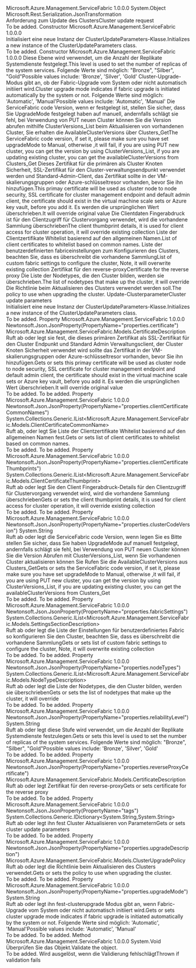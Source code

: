 <Type Name="ClusterUpdateParameters" FullName="Microsoft.Azure.Management.ServiceFabric.Models.ClusterUpdateParameters">
  <TypeSignature Language="C#" Value="public class ClusterUpdateParameters" />
  <TypeSignature Language="ILAsm" Value=".class public auto ansi beforefieldinit ClusterUpdateParameters extends System.Object" />
  <TypeSignature Language="DocId" Value="T:Microsoft.Azure.Management.ServiceFabric.Models.ClusterUpdateParameters" />
  <TypeSignature Language="VB.NET" Value="Public Class ClusterUpdateParameters" />
  <TypeSignature Language="F#" Value="type ClusterUpdateParameters = class" />
  <AssemblyInfo>
    <AssemblyName>Microsoft.Azure.Management.ServiceFabric</AssemblyName>
    <AssemblyVersion>1.0.0.0</AssemblyVersion>
  </AssemblyInfo>
  <Base>
    <BaseTypeName>System.Object</BaseTypeName>
  </Base>
  <Interfaces />
  <Attributes>
    <Attribute>
      <AttributeName>Microsoft.Rest.Serialization.JsonTransformation</AttributeName>
    </Attribute>
  </Attributes>
  <Docs>
    <summary>
            <span data-ttu-id="d4cfd-101">Anforderung zum Update des Clusters</span><span class="sxs-lookup"><span data-stu-id="d4cfd-101">Cluster update request</span></span>
            </summary>
    <remarks>To be added.</remarks>
  </Docs>
  <Members>
    <Member MemberName=".ctor">
      <MemberSignature Language="C#" Value="public ClusterUpdateParameters ();" />
      <MemberSignature Language="ILAsm" Value=".method public hidebysig specialname rtspecialname instance void .ctor() cil managed" />
      <MemberSignature Language="DocId" Value="M:Microsoft.Azure.Management.ServiceFabric.Models.ClusterUpdateParameters.#ctor" />
      <MemberSignature Language="VB.NET" Value="Public Sub New ()" />
      <MemberType>Constructor</MemberType>
      <AssemblyInfo>
        <AssemblyName>Microsoft.Azure.Management.ServiceFabric</AssemblyName>
        <AssemblyVersion>1.0.0.0</AssemblyVersion>
      </AssemblyInfo>
      <Parameters />
      <Docs>
        <summary>
            <span data-ttu-id="d4cfd-102">Initialisiert eine neue Instanz der ClusterUpdateParameters-Klasse.</span><span class="sxs-lookup"><span data-stu-id="d4cfd-102">Initializes a new instance of the ClusterUpdateParameters class.</span></span>
            </summary>
        <remarks>To be added.</remarks>
      </Docs>
    </Member>
    <Member MemberName=".ctor">
      <MemberSignature Language="C#" Value="public ClusterUpdateParameters (string reliabilityLevel = null, string upgradeMode = null, string clusterCodeVersion = null, Microsoft.Azure.Management.ServiceFabric.Models.CertificateDescription certificate = null, System.Collections.Generic.IList&lt;Microsoft.Azure.Management.ServiceFabric.Models.ClientCertificateThumbprint&gt; clientCertificateThumbprints = null, System.Collections.Generic.IList&lt;Microsoft.Azure.Management.ServiceFabric.Models.ClientCertificateCommonName&gt; clientCertificateCommonNames = null, System.Collections.Generic.IList&lt;Microsoft.Azure.Management.ServiceFabric.Models.SettingsSectionDescription&gt; fabricSettings = null, Microsoft.Azure.Management.ServiceFabric.Models.CertificateDescription reverseProxyCertificate = null, System.Collections.Generic.IList&lt;Microsoft.Azure.Management.ServiceFabric.Models.NodeTypeDescription&gt; nodeTypes = null, Microsoft.Azure.Management.ServiceFabric.Models.ClusterUpgradePolicy upgradeDescription = null, System.Collections.Generic.IDictionary&lt;string,string&gt; tags = null);" />
      <MemberSignature Language="ILAsm" Value=".method public hidebysig specialname rtspecialname instance void .ctor(string reliabilityLevel, string upgradeMode, string clusterCodeVersion, class Microsoft.Azure.Management.ServiceFabric.Models.CertificateDescription certificate, class System.Collections.Generic.IList`1&lt;class Microsoft.Azure.Management.ServiceFabric.Models.ClientCertificateThumbprint&gt; clientCertificateThumbprints, class System.Collections.Generic.IList`1&lt;class Microsoft.Azure.Management.ServiceFabric.Models.ClientCertificateCommonName&gt; clientCertificateCommonNames, class System.Collections.Generic.IList`1&lt;class Microsoft.Azure.Management.ServiceFabric.Models.SettingsSectionDescription&gt; fabricSettings, class Microsoft.Azure.Management.ServiceFabric.Models.CertificateDescription reverseProxyCertificate, class System.Collections.Generic.IList`1&lt;class Microsoft.Azure.Management.ServiceFabric.Models.NodeTypeDescription&gt; nodeTypes, class Microsoft.Azure.Management.ServiceFabric.Models.ClusterUpgradePolicy upgradeDescription, class System.Collections.Generic.IDictionary`2&lt;string, string&gt; tags) cil managed" />
      <MemberSignature Language="DocId" Value="M:Microsoft.Azure.Management.ServiceFabric.Models.ClusterUpdateParameters.#ctor(System.String,System.String,System.String,Microsoft.Azure.Management.ServiceFabric.Models.CertificateDescription,System.Collections.Generic.IList{Microsoft.Azure.Management.ServiceFabric.Models.ClientCertificateThumbprint},System.Collections.Generic.IList{Microsoft.Azure.Management.ServiceFabric.Models.ClientCertificateCommonName},System.Collections.Generic.IList{Microsoft.Azure.Management.ServiceFabric.Models.SettingsSectionDescription},Microsoft.Azure.Management.ServiceFabric.Models.CertificateDescription,System.Collections.Generic.IList{Microsoft.Azure.Management.ServiceFabric.Models.NodeTypeDescription},Microsoft.Azure.Management.ServiceFabric.Models.ClusterUpgradePolicy,System.Collections.Generic.IDictionary{System.String,System.String})" />
      <MemberSignature Language="VB.NET" Value="Public Sub New (Optional reliabilityLevel As String = null, Optional upgradeMode As String = null, Optional clusterCodeVersion As String = null, Optional certificate As CertificateDescription = null, Optional clientCertificateThumbprints As IList(Of ClientCertificateThumbprint) = null, Optional clientCertificateCommonNames As IList(Of ClientCertificateCommonName) = null, Optional fabricSettings As IList(Of SettingsSectionDescription) = null, Optional reverseProxyCertificate As CertificateDescription = null, Optional nodeTypes As IList(Of NodeTypeDescription) = null, Optional upgradeDescription As ClusterUpgradePolicy = null, Optional tags As IDictionary(Of String, String) = null)" />
      <MemberSignature Language="F#" Value="new Microsoft.Azure.Management.ServiceFabric.Models.ClusterUpdateParameters : string * string * string * Microsoft.Azure.Management.ServiceFabric.Models.CertificateDescription * System.Collections.Generic.IList&lt;Microsoft.Azure.Management.ServiceFabric.Models.ClientCertificateThumbprint&gt; * System.Collections.Generic.IList&lt;Microsoft.Azure.Management.ServiceFabric.Models.ClientCertificateCommonName&gt; * System.Collections.Generic.IList&lt;Microsoft.Azure.Management.ServiceFabric.Models.SettingsSectionDescription&gt; * Microsoft.Azure.Management.ServiceFabric.Models.CertificateDescription * System.Collections.Generic.IList&lt;Microsoft.Azure.Management.ServiceFabric.Models.NodeTypeDescription&gt; * Microsoft.Azure.Management.ServiceFabric.Models.ClusterUpgradePolicy * System.Collections.Generic.IDictionary&lt;string, string&gt; -&gt; Microsoft.Azure.Management.ServiceFabric.Models.ClusterUpdateParameters" Usage="new Microsoft.Azure.Management.ServiceFabric.Models.ClusterUpdateParameters (reliabilityLevel, upgradeMode, clusterCodeVersion, certificate, clientCertificateThumbprints, clientCertificateCommonNames, fabricSettings, reverseProxyCertificate, nodeTypes, upgradeDescription, tags)" />
      <MemberType>Constructor</MemberType>
      <AssemblyInfo>
        <AssemblyName>Microsoft.Azure.Management.ServiceFabric</AssemblyName>
        <AssemblyVersion>1.0.0.0</AssemblyVersion>
      </AssemblyInfo>
      <Parameters>
        <Parameter Name="reliabilityLevel" Type="System.String" />
        <Parameter Name="upgradeMode" Type="System.String" />
        <Parameter Name="clusterCodeVersion" Type="System.String" />
        <Parameter Name="certificate" Type="Microsoft.Azure.Management.ServiceFabric.Models.CertificateDescription" />
        <Parameter Name="clientCertificateThumbprints" Type="System.Collections.Generic.IList&lt;Microsoft.Azure.Management.ServiceFabric.Models.ClientCertificateThumbprint&gt;" />
        <Parameter Name="clientCertificateCommonNames" Type="System.Collections.Generic.IList&lt;Microsoft.Azure.Management.ServiceFabric.Models.ClientCertificateCommonName&gt;" />
        <Parameter Name="fabricSettings" Type="System.Collections.Generic.IList&lt;Microsoft.Azure.Management.ServiceFabric.Models.SettingsSectionDescription&gt;" />
        <Parameter Name="reverseProxyCertificate" Type="Microsoft.Azure.Management.ServiceFabric.Models.CertificateDescription" />
        <Parameter Name="nodeTypes" Type="System.Collections.Generic.IList&lt;Microsoft.Azure.Management.ServiceFabric.Models.NodeTypeDescription&gt;" />
        <Parameter Name="upgradeDescription" Type="Microsoft.Azure.Management.ServiceFabric.Models.ClusterUpgradePolicy" />
        <Parameter Name="tags" Type="System.Collections.Generic.IDictionary&lt;System.String,System.String&gt;" />
      </Parameters>
      <Docs>
        <param name="reliabilityLevel"><span data-ttu-id="d4cfd-103">Diese Ebene wird verwendet, um die Anzahl der Replikate Systemdienste festgelegt.</span><span class="sxs-lookup"><span data-stu-id="d4cfd-103">This level is used to set the number of replicas of the system services.</span></span> <span data-ttu-id="d4cfd-104">Folgende Werte sind möglich: "Bronze", "Silber", "Gold"</span><span class="sxs-lookup"><span data-stu-id="d4cfd-104">Possible values include: 'Bronze', 'Silver', 'Gold'</span></span></param>
        <param name="upgradeMode"><span data-ttu-id="d4cfd-105">Cluster-Upgrade-Modus gibt an, ob der Fabric-Upgrade vom System oder nicht automatisch initiiert wird.</span><span class="sxs-lookup"><span data-stu-id="d4cfd-105">Cluster upgrade mode indicates if fabric upgrade is initiated automatically by the system or not.</span></span> <span data-ttu-id="d4cfd-106">Folgende Werte sind möglich: 'Automatic', 'Manual'</span><span class="sxs-lookup"><span data-stu-id="d4cfd-106">Possible values include: 'Automatic', 'Manual'</span></span></param>
        <param name="clusterCodeVersion"><span data-ttu-id="d4cfd-107">Die ServiceFabric code Version, wenn er festgelegt ist, stellen Sie sicher, dass Sie UpgradeMode festgelegt haben auf manuell, andernfalls schlägt sie fehl, bei Verwendung von PUT neuen Cluster können Sie die Version abrufen mithilfe ClusterVersions_List beim Aktualisieren von vorhandenen Cluster, Sie erhalten die AvailableClusterVersions über Clusters_Get</span><span class="sxs-lookup"><span data-stu-id="d4cfd-107">The ServiceFabric code version, if set it, please make sure you have set upgradeMode to Manual, otherwise ,it will fail, if you are using PUT new cluster, you can get the version by using ClusterVersions_List, if you are updating existing cluster, you can get the availableClusterVersions from Clusters_Get</span></span></param>
        <param name="certificate"><span data-ttu-id="d4cfd-108">Dieses Zertifikat für die primären als Cluster Knoten Sicherheit, SSL-Zertifikat für den Cluster-verwaltungsendpunkt verwendet werden und Standard-Admin-Client, das Zertifikat sollte in der VM-skalierungsgruppen oder Azure-schlüsseltresor vorhanden, bevor Sie ihn hinzufügen.</span><span class="sxs-lookup"><span data-stu-id="d4cfd-108">This primay certificate will be used as cluster node to node security, SSL certificate for cluster management endpoint and default admin client, the certificate should exist in the virtual machine scale sets or Azure key vault, before you add it.</span></span> <span data-ttu-id="d4cfd-109">Es werden die ursprünglichen Wert überschrieben.</span><span class="sxs-lookup"><span data-stu-id="d4cfd-109">It will override original value</span></span></param>
        <param name="clientCertificateThumbprints"><span data-ttu-id="d4cfd-110">Die Clientdaten Fingerabdruck ist für den Clientzugriff für Clustervorgang verwendet, wird die vorhandene Sammlung überschrieben</span><span class="sxs-lookup"><span data-stu-id="d4cfd-110">The client thumbprint details, it is used for client access for cluster operation, it will override existing collection</span></span></param>
        <param name="clientCertificateCommonNames"><span data-ttu-id="d4cfd-111">Liste der Clientzertifikate Whitelist basierend auf den allgemeinen Namen.</span><span class="sxs-lookup"><span data-stu-id="d4cfd-111">List of client certificates to whitelist based on common names.</span></span></param>
        <param name="fabricSettings"><span data-ttu-id="d4cfd-112">Liste der benutzerdefinierten fabriceinstellungen zum Konfigurieren des Clusters, beachten Sie, dass es überschreibt die vorhandene Sammlung</span><span class="sxs-lookup"><span data-stu-id="d4cfd-112">List of custom fabric settings to configure the cluster, Note, it will overwrite existing collection</span></span></param>
        <param name="reverseProxyCertificate"><span data-ttu-id="d4cfd-113">Zertifikat für den reverse-proxy</span><span class="sxs-lookup"><span data-stu-id="d4cfd-113">Certificate for the reverse proxy</span></span></param>
        <param name="nodeTypes"><span data-ttu-id="d4cfd-114">Die Liste der Nodetypes, die den Cluster bilden, werden sie überschrieben.</span><span class="sxs-lookup"><span data-stu-id="d4cfd-114">The list of nodetypes that make up the cluster, it will override</span></span></param>
        <param name="upgradeDescription"><span data-ttu-id="d4cfd-115">Die Richtlinie beim Aktualisieren des Clusters verwendet werden soll.</span><span class="sxs-lookup"><span data-stu-id="d4cfd-115">The policy to use when upgrading the cluster.</span></span></param>
        <param name="tags"><span data-ttu-id="d4cfd-116">Update-Clusterparameter</span><span class="sxs-lookup"><span data-stu-id="d4cfd-116">Cluster update parameters</span></span></param>
        <summary>
            <span data-ttu-id="d4cfd-117">Initialisiert eine neue Instanz der ClusterUpdateParameters-Klasse.</span><span class="sxs-lookup"><span data-stu-id="d4cfd-117">Initializes a new instance of the ClusterUpdateParameters class.</span></span>
            </summary>
        <remarks>To be added.</remarks>
      </Docs>
    </Member>
    <Member MemberName="Certificate">
      <MemberSignature Language="C#" Value="public Microsoft.Azure.Management.ServiceFabric.Models.CertificateDescription Certificate { get; set; }" />
      <MemberSignature Language="ILAsm" Value=".property instance class Microsoft.Azure.Management.ServiceFabric.Models.CertificateDescription Certificate" />
      <MemberSignature Language="DocId" Value="P:Microsoft.Azure.Management.ServiceFabric.Models.ClusterUpdateParameters.Certificate" />
      <MemberSignature Language="VB.NET" Value="Public Property Certificate As CertificateDescription" />
      <MemberSignature Language="F#" Value="member this.Certificate : Microsoft.Azure.Management.ServiceFabric.Models.CertificateDescription with get, set" Usage="Microsoft.Azure.Management.ServiceFabric.Models.ClusterUpdateParameters.Certificate" />
      <MemberType>Property</MemberType>
      <AssemblyInfo>
        <AssemblyName>Microsoft.Azure.Management.ServiceFabric</AssemblyName>
        <AssemblyVersion>1.0.0.0</AssemblyVersion>
      </AssemblyInfo>
      <Attributes>
        <Attribute>
          <AttributeName>Newtonsoft.Json.JsonProperty(PropertyName="properties.certificate")</AttributeName>
        </Attribute>
      </Attributes>
      <ReturnValue>
        <ReturnType>Microsoft.Azure.Management.ServiceFabric.Models.CertificateDescription</ReturnType>
      </ReturnValue>
      <Docs>
        <summary>
            <span data-ttu-id="d4cfd-118">Ruft ab oder legt sie fest, die dieses primären Zertifikat als SSL-Zertifikat für den Cluster Endpunkt und Standard Admin Verwaltungsclient, der Cluster Knoten Sicherheit verwendet wird sollte das Zertifikat in der VM-skalierungsgruppen oder Azure-schlüsseltresor vorhanden, bevor Sie ihn hinzufügen.</span><span class="sxs-lookup"><span data-stu-id="d4cfd-118">Gets or sets this primay certificate will be used as cluster node to node security, SSL certificate for cluster management endpoint and default admin client, the certificate should exist in the virtual machine scale sets or Azure key vault, before you add it.</span></span>
            <span data-ttu-id="d4cfd-119">Es werden die ursprünglichen Wert überschrieben.</span><span class="sxs-lookup"><span data-stu-id="d4cfd-119">It will override original value</span></span>
            </summary>
        <value>To be added.</value>
        <remarks>To be added.</remarks>
      </Docs>
    </Member>
    <Member MemberName="ClientCertificateCommonNames">
      <MemberSignature Language="C#" Value="public System.Collections.Generic.IList&lt;Microsoft.Azure.Management.ServiceFabric.Models.ClientCertificateCommonName&gt; ClientCertificateCommonNames { get; set; }" />
      <MemberSignature Language="ILAsm" Value=".property instance class System.Collections.Generic.IList`1&lt;class Microsoft.Azure.Management.ServiceFabric.Models.ClientCertificateCommonName&gt; ClientCertificateCommonNames" />
      <MemberSignature Language="DocId" Value="P:Microsoft.Azure.Management.ServiceFabric.Models.ClusterUpdateParameters.ClientCertificateCommonNames" />
      <MemberSignature Language="VB.NET" Value="Public Property ClientCertificateCommonNames As IList(Of ClientCertificateCommonName)" />
      <MemberSignature Language="F#" Value="member this.ClientCertificateCommonNames : System.Collections.Generic.IList&lt;Microsoft.Azure.Management.ServiceFabric.Models.ClientCertificateCommonName&gt; with get, set" Usage="Microsoft.Azure.Management.ServiceFabric.Models.ClusterUpdateParameters.ClientCertificateCommonNames" />
      <MemberType>Property</MemberType>
      <AssemblyInfo>
        <AssemblyName>Microsoft.Azure.Management.ServiceFabric</AssemblyName>
        <AssemblyVersion>1.0.0.0</AssemblyVersion>
      </AssemblyInfo>
      <Attributes>
        <Attribute>
          <AttributeName>Newtonsoft.Json.JsonProperty(PropertyName="properties.clientCertificateCommonNames")</AttributeName>
        </Attribute>
      </Attributes>
      <ReturnValue>
        <ReturnType>System.Collections.Generic.IList&lt;Microsoft.Azure.Management.ServiceFabric.Models.ClientCertificateCommonName&gt;</ReturnType>
      </ReturnValue>
      <Docs>
        <summary>
            <span data-ttu-id="d4cfd-120">Ruft ab, oder legt Sie Liste der Clientzertifikate Whitelist basierend auf den allgemeinen Namen fest.</span><span class="sxs-lookup"><span data-stu-id="d4cfd-120">Gets or sets list of client certificates to whitelist based on common names.</span></span>
            </summary>
        <value>To be added.</value>
        <remarks>To be added.</remarks>
      </Docs>
    </Member>
    <Member MemberName="ClientCertificateThumbprints">
      <MemberSignature Language="C#" Value="public System.Collections.Generic.IList&lt;Microsoft.Azure.Management.ServiceFabric.Models.ClientCertificateThumbprint&gt; ClientCertificateThumbprints { get; set; }" />
      <MemberSignature Language="ILAsm" Value=".property instance class System.Collections.Generic.IList`1&lt;class Microsoft.Azure.Management.ServiceFabric.Models.ClientCertificateThumbprint&gt; ClientCertificateThumbprints" />
      <MemberSignature Language="DocId" Value="P:Microsoft.Azure.Management.ServiceFabric.Models.ClusterUpdateParameters.ClientCertificateThumbprints" />
      <MemberSignature Language="VB.NET" Value="Public Property ClientCertificateThumbprints As IList(Of ClientCertificateThumbprint)" />
      <MemberSignature Language="F#" Value="member this.ClientCertificateThumbprints : System.Collections.Generic.IList&lt;Microsoft.Azure.Management.ServiceFabric.Models.ClientCertificateThumbprint&gt; with get, set" Usage="Microsoft.Azure.Management.ServiceFabric.Models.ClusterUpdateParameters.ClientCertificateThumbprints" />
      <MemberType>Property</MemberType>
      <AssemblyInfo>
        <AssemblyName>Microsoft.Azure.Management.ServiceFabric</AssemblyName>
        <AssemblyVersion>1.0.0.0</AssemblyVersion>
      </AssemblyInfo>
      <Attributes>
        <Attribute>
          <AttributeName>Newtonsoft.Json.JsonProperty(PropertyName="properties.clientCertificateThumbprints")</AttributeName>
        </Attribute>
      </Attributes>
      <ReturnValue>
        <ReturnType>System.Collections.Generic.IList&lt;Microsoft.Azure.Management.ServiceFabric.Models.ClientCertificateThumbprint&gt;</ReturnType>
      </ReturnValue>
      <Docs>
        <summary>
            <span data-ttu-id="d4cfd-121">Ruft ab oder legt Sie den Client Fingerabdruck-Details für den Clientzugriff für Clustervorgang verwendet wird, wird die vorhandene Sammlung überschrieben</span><span class="sxs-lookup"><span data-stu-id="d4cfd-121">Gets or sets the client thumbprint details, it is used for client access for cluster operation, it will override existing collection</span></span>
            </summary>
        <value>To be added.</value>
        <remarks>To be added.</remarks>
      </Docs>
    </Member>
    <Member MemberName="ClusterCodeVersion">
      <MemberSignature Language="C#" Value="public string ClusterCodeVersion { get; set; }" />
      <MemberSignature Language="ILAsm" Value=".property instance string ClusterCodeVersion" />
      <MemberSignature Language="DocId" Value="P:Microsoft.Azure.Management.ServiceFabric.Models.ClusterUpdateParameters.ClusterCodeVersion" />
      <MemberSignature Language="VB.NET" Value="Public Property ClusterCodeVersion As String" />
      <MemberSignature Language="F#" Value="member this.ClusterCodeVersion : string with get, set" Usage="Microsoft.Azure.Management.ServiceFabric.Models.ClusterUpdateParameters.ClusterCodeVersion" />
      <MemberType>Property</MemberType>
      <AssemblyInfo>
        <AssemblyName>Microsoft.Azure.Management.ServiceFabric</AssemblyName>
        <AssemblyVersion>1.0.0.0</AssemblyVersion>
      </AssemblyInfo>
      <Attributes>
        <Attribute>
          <AttributeName>Newtonsoft.Json.JsonProperty(PropertyName="properties.clusterCodeVersion")</AttributeName>
        </Attribute>
      </Attributes>
      <ReturnValue>
        <ReturnType>System.String</ReturnType>
      </ReturnValue>
      <Docs>
        <summary>
            <span data-ttu-id="d4cfd-122">Ruft ab oder legt die ServiceFabric code Version, wenn legen Sie es Bitte stellen Sie sicher, dass Sie haben UpgradeMode auf manuell festgelegt, andernfalls schlägt sie fehl, bei Verwendung von PUT neuen Cluster können Sie die Version Abrufen mit ClusterVersions_List, wenn Sie vorhandenen Cluster aktualisieren können Sie Rufen Sie die AvailableClusterVersions aus Clusters_Get</span><span class="sxs-lookup"><span data-stu-id="d4cfd-122">Gets or sets the ServiceFabric code version, if set it, please make sure you have set upgradeMode to Manual, otherwise ,it will fail, if you are using PUT new cluster, you can get the version by using ClusterVersions_List, if you are updating existing cluster, you can get the availableClusterVersions from Clusters_Get</span></span>
            </summary>
        <value>To be added.</value>
        <remarks>To be added.</remarks>
      </Docs>
    </Member>
    <Member MemberName="FabricSettings">
      <MemberSignature Language="C#" Value="public System.Collections.Generic.IList&lt;Microsoft.Azure.Management.ServiceFabric.Models.SettingsSectionDescription&gt; FabricSettings { get; set; }" />
      <MemberSignature Language="ILAsm" Value=".property instance class System.Collections.Generic.IList`1&lt;class Microsoft.Azure.Management.ServiceFabric.Models.SettingsSectionDescription&gt; FabricSettings" />
      <MemberSignature Language="DocId" Value="P:Microsoft.Azure.Management.ServiceFabric.Models.ClusterUpdateParameters.FabricSettings" />
      <MemberSignature Language="VB.NET" Value="Public Property FabricSettings As IList(Of SettingsSectionDescription)" />
      <MemberSignature Language="F#" Value="member this.FabricSettings : System.Collections.Generic.IList&lt;Microsoft.Azure.Management.ServiceFabric.Models.SettingsSectionDescription&gt; with get, set" Usage="Microsoft.Azure.Management.ServiceFabric.Models.ClusterUpdateParameters.FabricSettings" />
      <MemberType>Property</MemberType>
      <AssemblyInfo>
        <AssemblyName>Microsoft.Azure.Management.ServiceFabric</AssemblyName>
        <AssemblyVersion>1.0.0.0</AssemblyVersion>
      </AssemblyInfo>
      <Attributes>
        <Attribute>
          <AttributeName>Newtonsoft.Json.JsonProperty(PropertyName="properties.fabricSettings")</AttributeName>
        </Attribute>
      </Attributes>
      <ReturnValue>
        <ReturnType>System.Collections.Generic.IList&lt;Microsoft.Azure.Management.ServiceFabric.Models.SettingsSectionDescription&gt;</ReturnType>
      </ReturnValue>
      <Docs>
        <summary>
            <span data-ttu-id="d4cfd-123">Ruft ab oder legt die Liste der Einstellungen für benutzerdefiniertes Fabric so konfigurieren Sie den Cluster, beachten Sie, dass es überschreibt die vorhandene Sammlung</span><span class="sxs-lookup"><span data-stu-id="d4cfd-123">Gets or sets list of custom fabric settings to configure the cluster, Note, it will overwrite existing collection</span></span>
            </summary>
        <value>To be added.</value>
        <remarks>To be added.</remarks>
      </Docs>
    </Member>
    <Member MemberName="NodeTypes">
      <MemberSignature Language="C#" Value="public System.Collections.Generic.IList&lt;Microsoft.Azure.Management.ServiceFabric.Models.NodeTypeDescription&gt; NodeTypes { get; set; }" />
      <MemberSignature Language="ILAsm" Value=".property instance class System.Collections.Generic.IList`1&lt;class Microsoft.Azure.Management.ServiceFabric.Models.NodeTypeDescription&gt; NodeTypes" />
      <MemberSignature Language="DocId" Value="P:Microsoft.Azure.Management.ServiceFabric.Models.ClusterUpdateParameters.NodeTypes" />
      <MemberSignature Language="VB.NET" Value="Public Property NodeTypes As IList(Of NodeTypeDescription)" />
      <MemberSignature Language="F#" Value="member this.NodeTypes : System.Collections.Generic.IList&lt;Microsoft.Azure.Management.ServiceFabric.Models.NodeTypeDescription&gt; with get, set" Usage="Microsoft.Azure.Management.ServiceFabric.Models.ClusterUpdateParameters.NodeTypes" />
      <MemberType>Property</MemberType>
      <AssemblyInfo>
        <AssemblyName>Microsoft.Azure.Management.ServiceFabric</AssemblyName>
        <AssemblyVersion>1.0.0.0</AssemblyVersion>
      </AssemblyInfo>
      <Attributes>
        <Attribute>
          <AttributeName>Newtonsoft.Json.JsonProperty(PropertyName="properties.nodeTypes")</AttributeName>
        </Attribute>
      </Attributes>
      <ReturnValue>
        <ReturnType>System.Collections.Generic.IList&lt;Microsoft.Azure.Management.ServiceFabric.Models.NodeTypeDescription&gt;</ReturnType>
      </ReturnValue>
      <Docs>
        <summary>
            <span data-ttu-id="d4cfd-124">Ruft ab oder legt die Liste der Nodetypes, die den Cluster bilden, werden sie überschrieben</span><span class="sxs-lookup"><span data-stu-id="d4cfd-124">Gets or sets the list of nodetypes that make up the cluster, it will override</span></span>
            </summary>
        <value>To be added.</value>
        <remarks>To be added.</remarks>
      </Docs>
    </Member>
    <Member MemberName="ReliabilityLevel">
      <MemberSignature Language="C#" Value="public string ReliabilityLevel { get; set; }" />
      <MemberSignature Language="ILAsm" Value=".property instance string ReliabilityLevel" />
      <MemberSignature Language="DocId" Value="P:Microsoft.Azure.Management.ServiceFabric.Models.ClusterUpdateParameters.ReliabilityLevel" />
      <MemberSignature Language="VB.NET" Value="Public Property ReliabilityLevel As String" />
      <MemberSignature Language="F#" Value="member this.ReliabilityLevel : string with get, set" Usage="Microsoft.Azure.Management.ServiceFabric.Models.ClusterUpdateParameters.ReliabilityLevel" />
      <MemberType>Property</MemberType>
      <AssemblyInfo>
        <AssemblyName>Microsoft.Azure.Management.ServiceFabric</AssemblyName>
        <AssemblyVersion>1.0.0.0</AssemblyVersion>
      </AssemblyInfo>
      <Attributes>
        <Attribute>
          <AttributeName>Newtonsoft.Json.JsonProperty(PropertyName="properties.reliabilityLevel")</AttributeName>
        </Attribute>
      </Attributes>
      <ReturnValue>
        <ReturnType>System.String</ReturnType>
      </ReturnValue>
      <Docs>
        <summary>
            <span data-ttu-id="d4cfd-125">Ruft ab oder legt diese Stufe wird verwendet, um die Anzahl der Replikate Systemdienste festzulegen.</span><span class="sxs-lookup"><span data-stu-id="d4cfd-125">Gets or sets this level is used to set the number of replicas of the system services.</span></span> <span data-ttu-id="d4cfd-126">Folgende Werte sind möglich: "Bronze", "Silber", "Gold"</span><span class="sxs-lookup"><span data-stu-id="d4cfd-126">Possible values include: 'Bronze', 'Silver', 'Gold'</span></span>
            </summary>
        <value>To be added.</value>
        <remarks>To be added.</remarks>
      </Docs>
    </Member>
    <Member MemberName="ReverseProxyCertificate">
      <MemberSignature Language="C#" Value="public Microsoft.Azure.Management.ServiceFabric.Models.CertificateDescription ReverseProxyCertificate { get; set; }" />
      <MemberSignature Language="ILAsm" Value=".property instance class Microsoft.Azure.Management.ServiceFabric.Models.CertificateDescription ReverseProxyCertificate" />
      <MemberSignature Language="DocId" Value="P:Microsoft.Azure.Management.ServiceFabric.Models.ClusterUpdateParameters.ReverseProxyCertificate" />
      <MemberSignature Language="VB.NET" Value="Public Property ReverseProxyCertificate As CertificateDescription" />
      <MemberSignature Language="F#" Value="member this.ReverseProxyCertificate : Microsoft.Azure.Management.ServiceFabric.Models.CertificateDescription with get, set" Usage="Microsoft.Azure.Management.ServiceFabric.Models.ClusterUpdateParameters.ReverseProxyCertificate" />
      <MemberType>Property</MemberType>
      <AssemblyInfo>
        <AssemblyName>Microsoft.Azure.Management.ServiceFabric</AssemblyName>
        <AssemblyVersion>1.0.0.0</AssemblyVersion>
      </AssemblyInfo>
      <Attributes>
        <Attribute>
          <AttributeName>Newtonsoft.Json.JsonProperty(PropertyName="properties.reverseProxyCertificate")</AttributeName>
        </Attribute>
      </Attributes>
      <ReturnValue>
        <ReturnType>Microsoft.Azure.Management.ServiceFabric.Models.CertificateDescription</ReturnType>
      </ReturnValue>
      <Docs>
        <summary>
            <span data-ttu-id="d4cfd-127">Ruft ab oder legt Zertifikat für den reverse-proxy</span><span class="sxs-lookup"><span data-stu-id="d4cfd-127">Gets or sets certificate for the reverse proxy</span></span>
            </summary>
        <value>To be added.</value>
        <remarks>To be added.</remarks>
      </Docs>
    </Member>
    <Member MemberName="Tags">
      <MemberSignature Language="C#" Value="public System.Collections.Generic.IDictionary&lt;string,string&gt; Tags { get; set; }" />
      <MemberSignature Language="ILAsm" Value=".property instance class System.Collections.Generic.IDictionary`2&lt;string, string&gt; Tags" />
      <MemberSignature Language="DocId" Value="P:Microsoft.Azure.Management.ServiceFabric.Models.ClusterUpdateParameters.Tags" />
      <MemberSignature Language="VB.NET" Value="Public Property Tags As IDictionary(Of String, String)" />
      <MemberSignature Language="F#" Value="member this.Tags : System.Collections.Generic.IDictionary&lt;string, string&gt; with get, set" Usage="Microsoft.Azure.Management.ServiceFabric.Models.ClusterUpdateParameters.Tags" />
      <MemberType>Property</MemberType>
      <AssemblyInfo>
        <AssemblyName>Microsoft.Azure.Management.ServiceFabric</AssemblyName>
        <AssemblyVersion>1.0.0.0</AssemblyVersion>
      </AssemblyInfo>
      <Attributes>
        <Attribute>
          <AttributeName>Newtonsoft.Json.JsonProperty(PropertyName="tags")</AttributeName>
        </Attribute>
      </Attributes>
      <ReturnValue>
        <ReturnType>System.Collections.Generic.IDictionary&lt;System.String,System.String&gt;</ReturnType>
      </ReturnValue>
      <Docs>
        <summary>
            <span data-ttu-id="d4cfd-128">Ruft ab oder legt ihn fest Cluster Aktualisieren von Parametern</span><span class="sxs-lookup"><span data-stu-id="d4cfd-128">Gets or sets cluster update parameters</span></span>
            </summary>
        <value>To be added.</value>
        <remarks>To be added.</remarks>
      </Docs>
    </Member>
    <Member MemberName="UpgradeDescription">
      <MemberSignature Language="C#" Value="public Microsoft.Azure.Management.ServiceFabric.Models.ClusterUpgradePolicy UpgradeDescription { get; set; }" />
      <MemberSignature Language="ILAsm" Value=".property instance class Microsoft.Azure.Management.ServiceFabric.Models.ClusterUpgradePolicy UpgradeDescription" />
      <MemberSignature Language="DocId" Value="P:Microsoft.Azure.Management.ServiceFabric.Models.ClusterUpdateParameters.UpgradeDescription" />
      <MemberSignature Language="VB.NET" Value="Public Property UpgradeDescription As ClusterUpgradePolicy" />
      <MemberSignature Language="F#" Value="member this.UpgradeDescription : Microsoft.Azure.Management.ServiceFabric.Models.ClusterUpgradePolicy with get, set" Usage="Microsoft.Azure.Management.ServiceFabric.Models.ClusterUpdateParameters.UpgradeDescription" />
      <MemberType>Property</MemberType>
      <AssemblyInfo>
        <AssemblyName>Microsoft.Azure.Management.ServiceFabric</AssemblyName>
        <AssemblyVersion>1.0.0.0</AssemblyVersion>
      </AssemblyInfo>
      <Attributes>
        <Attribute>
          <AttributeName>Newtonsoft.Json.JsonProperty(PropertyName="properties.upgradeDescription")</AttributeName>
        </Attribute>
      </Attributes>
      <ReturnValue>
        <ReturnType>Microsoft.Azure.Management.ServiceFabric.Models.ClusterUpgradePolicy</ReturnType>
      </ReturnValue>
      <Docs>
        <summary>
            <span data-ttu-id="d4cfd-129">Ruft ab oder legt die Richtlinie beim Aktualisieren des Clusters verwendet.</span><span class="sxs-lookup"><span data-stu-id="d4cfd-129">Gets or sets the policy to use when upgrading the cluster.</span></span>
            </summary>
        <value>To be added.</value>
        <remarks>To be added.</remarks>
      </Docs>
    </Member>
    <Member MemberName="UpgradeMode">
      <MemberSignature Language="C#" Value="public string UpgradeMode { get; set; }" />
      <MemberSignature Language="ILAsm" Value=".property instance string UpgradeMode" />
      <MemberSignature Language="DocId" Value="P:Microsoft.Azure.Management.ServiceFabric.Models.ClusterUpdateParameters.UpgradeMode" />
      <MemberSignature Language="VB.NET" Value="Public Property UpgradeMode As String" />
      <MemberSignature Language="F#" Value="member this.UpgradeMode : string with get, set" Usage="Microsoft.Azure.Management.ServiceFabric.Models.ClusterUpdateParameters.UpgradeMode" />
      <MemberType>Property</MemberType>
      <AssemblyInfo>
        <AssemblyName>Microsoft.Azure.Management.ServiceFabric</AssemblyName>
        <AssemblyVersion>1.0.0.0</AssemblyVersion>
      </AssemblyInfo>
      <Attributes>
        <Attribute>
          <AttributeName>Newtonsoft.Json.JsonProperty(PropertyName="properties.upgradeMode")</AttributeName>
        </Attribute>
      </Attributes>
      <ReturnValue>
        <ReturnType>System.String</ReturnType>
      </ReturnValue>
      <Docs>
        <summary>
            <span data-ttu-id="d4cfd-130">Ruft ab oder legt ihn fest-clusterupgrade Modus gibt an, wenn Fabric-Upgrade vom System oder nicht automatisch initiiert wird.</span><span class="sxs-lookup"><span data-stu-id="d4cfd-130">Gets or sets cluster upgrade mode indicates if fabric upgrade is initiated automatically by the system or not.</span></span> <span data-ttu-id="d4cfd-131">Folgende Werte sind möglich: 'Automatic', 'Manual'</span><span class="sxs-lookup"><span data-stu-id="d4cfd-131">Possible values include: 'Automatic', 'Manual'</span></span>
            </summary>
        <value>To be added.</value>
        <remarks>To be added.</remarks>
      </Docs>
    </Member>
    <Member MemberName="Validate">
      <MemberSignature Language="C#" Value="public virtual void Validate ();" />
      <MemberSignature Language="ILAsm" Value=".method public hidebysig newslot virtual instance void Validate() cil managed" />
      <MemberSignature Language="DocId" Value="M:Microsoft.Azure.Management.ServiceFabric.Models.ClusterUpdateParameters.Validate" />
      <MemberSignature Language="VB.NET" Value="Public Overridable Sub Validate ()" />
      <MemberSignature Language="F#" Value="abstract member Validate : unit -&gt; unit&#xA;override this.Validate : unit -&gt; unit" Usage="clusterUpdateParameters.Validate " />
      <MemberType>Method</MemberType>
      <AssemblyInfo>
        <AssemblyName>Microsoft.Azure.Management.ServiceFabric</AssemblyName>
        <AssemblyVersion>1.0.0.0</AssemblyVersion>
      </AssemblyInfo>
      <ReturnValue>
        <ReturnType>System.Void</ReturnType>
      </ReturnValue>
      <Parameters />
      <Docs>
        <summary>
            <span data-ttu-id="d4cfd-132">Überprüfen Sie das Objekt.</span><span class="sxs-lookup"><span data-stu-id="d4cfd-132">Validate the object.</span></span>
            </summary>
        <remarks>To be added.</remarks>
        <exception cref="T:Microsoft.Rest.ValidationException">
            <span data-ttu-id="d4cfd-133">Wird ausgelöst, wenn die Validierung fehlschlägt</span><span class="sxs-lookup"><span data-stu-id="d4cfd-133">Thrown if validation fails</span></span>
            </exception>
      </Docs>
    </Member>
  </Members>
</Type>